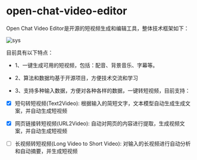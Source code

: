 # open-chat-video-editor
Open Chat Video Editor是开源的短视频生成和编辑工具，整体技术框架如下：

![sys](https://user-images.githubusercontent.com/21036347/236424150-ff67dd18-5c6e-41ff-a865-340e63e8ff98.png)

目前具有以下特点：
- 1、一键生成可用的短视频，包括：配音、背景音乐、字幕等。

- 2、算法和数据均基于开源项目，方便技术交流和学习
- 3、支持多种输入数据，方便对各种各样的数据，一键转短视频，目前支持：
- [x] 短句转短视频(Text2Video): 根据输入的简短文字，文本模型自动生成生成文案，并自动生成短视频
- [x] 网页链接转短视频(URL2Video): 自动对网页的内容进行提取，生成视频文案，并自动生成短视频
- [ ] 长视频转短视频(Long Video to Short Video): 对输入的长视频进行自动分析和自动摘要，并生成短视频



